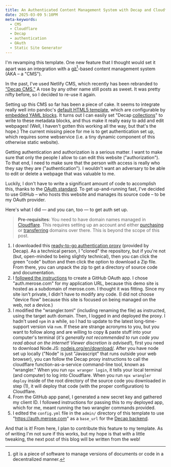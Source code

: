```yaml
---
title: An Authenticated Content Management System with Decap and Cloudflare
date: 2025-03-09 5:10PM
meta-keywords: 
  - CMS
  - Cloudflare
  - Decap
  - authentication
  - OAuth
  - Static Site Generator
---
```


I'm revamping this template. One new feature that I thought would set it apart was an integration with a [git](https://git-scm.com/)[^1]-based content management system (AKA – a "CMS").

In the past, I've used Netlify CMS, which recently has been rebranded to ["Decap CMS."](http://decapcms.org/) A rose by any other name still posts as sweet. It was pretty nifty before, so I decided to re-use it again.

Setting up this CMS so far has been a piece of cake. It seems to integrate really well into pandoc's [default HTML5 template](https://github.com/jgm/pandoc-templates/blob/master/default.html5), which are configurable by [embedded YAML blocks](https://pandoc.org/MANUAL.html#extension-yaml_metadata_block). It turns out I can easily set "Decap [collections](https://decapcms.org/docs/configuration-options/#collections)" to write to these metadata blocks, and thus make it really easy to add and edit webpages! (Well, I haven't gotten this working all the way, but that's the hope.) The current missing piece for me is to get authentication set up, which requires some webservice (i.e. a tiny dynamic component of this otherwise static website).

Getting authentication and authorization is a serious matter. I want to make sure that only the people I allow to can edit this website ("authorization"). To that end, I need to make sure that the person with access is really who they say they are ("authentication"). I wouldn't want an adversary to be able to edit or delete a webpage that was valuable to me.

Luckily, I don't have to write a significant amount of code to accomplish this, thanks to the [OAuth standard](https://en.wikipedia.org/wiki/OAuth). To get up-and-running fast, I've decided to use GitHub – who hosts this website and manages its source code – to be my OAuth provider.

Here's what I did — and you can, too — to get auth set up.

> **Pre-requisites**: You need to have domain names managed in [Cloudflare](https://cloudflare.com/). This requires setting up an account and either [purchasing](https://www.cloudflare.com/products/registrar/) or [transferring](https://developers.cloudflare.com/registrar/get-started/transfer-domain-to-cloudflare/) domains over there. This is beyond the scope of this post.

1. I downloaded this [ready-to-go authentication proxy](https://github.com/sterlingwes/decap-proxy/) (provided by Decap).
   As a technical person, I "cloned" the repository, but if you're not (but, open-minded to being slightly technical), then you can click the green "code" button and then click the option to download a Zip file. From there, you can unpack the zip to get a directory of source code and documentation.
2. I [followed the instructions](https://github.com/sterlingwes/decap-proxy/tree/main?tab=readme-ov-file#getting-started) to create a GitHub OAuth app. I chose "auth.merose.com" for my application URL, because this demo site is hosted as a subdomain of merose.com. I thought it was fitting. Since my site isn't private, I didn't have to modify any code. (I did not choose "device flow" because this site is focused on being managed on the web, not a device.)
3. I modified the "wrangler.toml" (including renaming the file) as instructed, using the target auth domain. Then, I logged in and deployed the proxy. I hadn't used `npm` in a while, so I had to update to the latest long-time-support version via `nvm`. If these are strange acronyms to you, but you want to follow along and are willing to copy & paste stuff into your computer's terminal (_it's generally not recommended to run code you read about on the internet! Viewer discretion is advised!_), first you need to download Node.JS: [nodejs.org/en/download/](https://nodejs.org/en/download/). After you have node set up locally ("Node" is just "Javascript" that runs outside your web browser), you can follow the Decap proxy instructions to call the cloudflare function-as-a-service command-line tool, known as "wrangler." When you run `npx wranger login`, it tells your local terminal (and computer) to log into Cloudflare. When you run `npx wrangler deploy` inside of the root directory of the source code you downloaded in step (1), it will deploy that code (with the proper configuration) to Cloudflare.
4. From the GitHub app panel, I generated a new secret key and gathered my client ID. I followed instructions for passing this to my deployed app, which for me, meant running the two wrangler commands provided. 
5. I edited the `config.yml` file in the `admin/` directory of this template to use "https://auth.merose.com" as a `base_url` for the [Decap backend](https://decapcms.org/docs/choosing-a-backend/).

And that is it! From here, I plan to contribute this feature to my template. As of writing I'm not sure if this works, but my hope is that with a little tweaking, the next post of this blog will be written from the web!

[^1]: git is a piece of software to manage versions of documents or code in a decentralized manner.